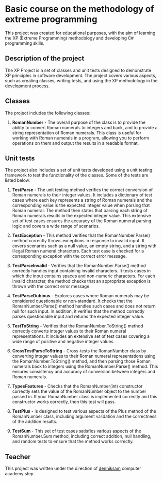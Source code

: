 # Basic course on the methodology of extreme programming

This project was created for educational purposes, with the aim of learning the XP (Extreme Programming) methodology and developing C# programming skills.

## Description of the project

The XP Project is a set of classes and unit tests designed to demonstrate XP principles in software development. The project covers various aspects, such as creating classes, writing tests, and using the XP methodology in the development process.

## Classes

The project includes the following classes:

1. **RomanNumber** - The overall purpose of the class is to provide the ability to convert Roman numerals to integers and back, and to provide a string representation of Roman numerals. This class is useful for working with Roman numerals in a program, allowing you to perform operations on them and output the results in a readable format.

## Unit tests

The project also includes a set of unit tests developed using a unit testing framework to test the functionality of the classes. Some of the tests are listed below:

1. **TestParse** - The unit testing method verifies the correct conversion of Roman numerals to their integer values. It includes a dictionary of test cases where each key represents a string of Roman numerals and the corresponding value is the expected integer value when parsing that Roman numeral. The method then states that parsing each string of Roman numerals results in the expected integer value. This extensive set of test cases ensures the accuracy of the Roman numeral parsing logic and covers a wide range of scenarios.

2. **TestException** - This method verifies that the RomanNumber.Parse() method correctly throws exceptions in response to invalid input. It covers scenarios such as a null value, an empty string, and a string with illegal Roman numeral characters. Each test case is checked for a corresponding exception with the correct error message.

3. **TestParseInvalid** - Verifies that the RomanNumber.Parse() method correctly handles input containing invalid characters. It tests cases in which the input contains spaces and non-numeric characters. For each invalid character, the method checks that an appropriate exception is thrown with the correct error message.

4. **TestParseDubious** - Explores cases where Roman numerals may be considered questionable or non-standard. It checks that the RomanNumber.Parse() method handles such cases and does not return null for such input. In addition, it verifies that the method correctly parses questionable input and returns the expected integer value.

5. **TestToString** - Verifies that the RomanNumber.ToString() method correctly converts integer values to their Roman numeral representations. It includes an extensive set of test cases covering a wide range of positive and negative integer values.

5. **CrossTestParseToString** - Cross-tests the RomanNumber class by converting integer values to their Roman numeral representations using the RomanNumber.ToString() method, and then parsing those Roman numerals back to integers using the RomanNumber.Parse() method. This ensures consistency and accuracy of conversion between integers and Roman numerals.

6. **TypesFeatures** - Checks that the RomanNumber(int) constructor correctly sets the value of the RomanNumber object to the number passed in. If your RomanNumber class is implemented correctly and this constructor works correctly, then this test will pass.

7. **TestPlus** - Is designed to test various aspects of the Plus method of the RomanNumber class, including argument validation and the correctness of the addition results.

7. **TestSum** - This set of test cases satisfies various aspects of the RomanNumber.Sum method, including correct addition, null handling, and random tests to ensure that the method works correctly.

## Teacher

This project was written under the direction of [denniksam](https://github.com/denniksam) computer academy step
